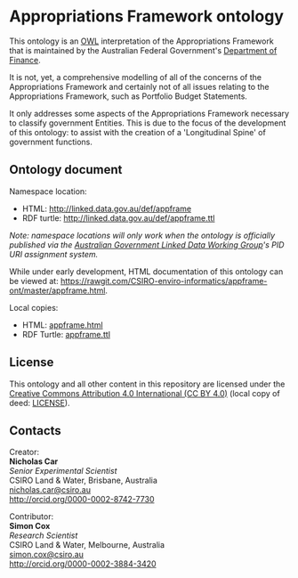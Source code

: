# Appropriations Framework ontology

This ontology is an [OWL](https://www.w3.org/OWL/) interpretation of the Appropriations Framework that is maintained by the Australian Federal Government's [Department of Finance](https://www.finance.gov.au/).

It is not, yet, a comprehensive modelling of all of the concerns of the Appropriations Framework and certainly not of all issues relating to the Appropriations Framework, such as Portfolio Budget Statements.

It only addresses some aspects of the Appropriations Framework necessary to classify government Entities. This is due to the focus of the development of this ontology: to assist with the creation of a 'Longitudinal Spine' of government functions.


## Ontology document
Namespace location:
* HTML: <http://linked.data.gov.au/def/appframe>
* RDF turtle: <http://linked.data.gov.au/def/appframe.ttl>

*Note: namespace locations will only work when the ontology is officially published via the [Australian Government Linked Data Working Group](http://linked.data.gov.au)'s PID URI assignment system.*

While under early development, HTML documentation of this ontology can be viewed at: <https://rawgit.com/CSIRO-enviro-informatics/appframe-ont/master/appframe.html>.

Local copies:
* HTML: [appframe.html](appframe.html)  
* RDF Turtle: [appframe.ttl](appframe.ttl)


## License
This ontology and all other content in this repository are licensed under the [Creative Commons Attribution 4.0 International (CC BY 4.0)](https://creativecommons.org/licenses/by/4.0/) (local copy of deed: [LICENSE](LICENSE)).


## Contacts
Creator:  
**Nicholas Car**  
*Senior Experimental Scientist*  
CSIRO Land & Water, Brisbane, Australia    
<nicholas.car@csiro.au>  
<http://orcid.org/0000-0002-8742-7730>  

Contributor:  
**Simon Cox**  
*Research Scientist*  
CSIRO Land & Water, Melbourne, Australia    
<simon.cox@csiro.au>  
<http://orcid.org/0000-0002-3884-3420>  
